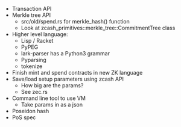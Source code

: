 * Transaction API
* Merkle tree API
    * src/old/spend.rs for merkle_hash() function
    * Look at zcash_primitives::merkle_tree::CommitmentTree class
* Higher level language:
    * Lisp / Racket
    * PyPEG
    * lark-parser has a Python3 grammar
    * Pyparsing
    * tokenize
* Finish mint and spend contracts in new ZK language
* Save/load setup parameters using zcash API
    * How big are the params?
    * See zec.rs
* Command line tool to use VM
    * Take params in as a json
* Poseidon hash
* PoS spec

